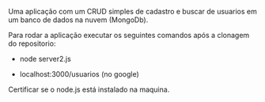 Uma aplicação com um CRUD simples de cadastro e buscar de usuarios em um banco de dados na nuvem (MongoDb).

Para rodar a aplicação executar os seguintes comandos após a clonagem do repositorio:

- node server2.js

- localhost:3000/usuarios (no google)

Certificar se o node.js está instalado na maquina.
